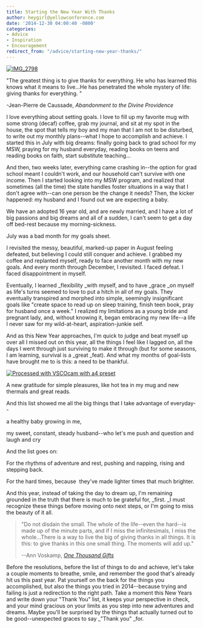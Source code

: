 ```yaml
---
title: Starting the New Year With Thanks
author: heygirl@yellowconference.com
date: '2014-12-30 04:00:40 -0800'
categories:
- Advice
- Inspiration
- Encouragement
redirect_from: "/advice/starting-new-year-thanks/"
---
```


[![IMG_2798](https://s3.amazonaws.com/yellow-files/blog/2014/12/IMG_2798.jpg)](https://s3.amazonaws.com/yellow-files/blog/2014/12/IMG_2798.jpg)

"The greatest thing is to give thanks for everything. He who has learned this knows what it means to live...He has penetrated the whole mystery of life: giving thanks for everything. "

-Jean-Pierre de Caussade, _Abandonment to the Divine Providence_

I love everything about setting goals. I love to fill up my favorite mug with some strong (decaf) coffee, grab my journal, and sit at my spot in the house, the spot that tells my boy and my man that I am not to be disturbed, to write out my monthly plans--what I hope to accomplish and achieve. I started this in July with big dreams: finally going back to grad school for my MSW, praying for my husband everyday, reading books on teens and reading books on faith, start substitute teaching...

And then, two weeks later, everything came crashing in--the option for grad school meant I couldn't work, and our household can't survive with one income. Then I started looking into my MSW program, and realized that sometimes (all the time) the state handles foster situations in a way that I don't agree with--can one person be the change it needs? Then, the kicker happened: my husband and I found out we are expecting a baby.

We have an adopted 16 year old, and are newly married, and I have a lot of big passions and big dreams and all of a sudden, I can't seem to get a day off bed-rest because my morning-sickness.

July was a bad month for my goals sheet.

I revisited the messy, beautiful, marked-up paper in August feeling defeated, but believing I could still conquer and achieve. I grabbed my coffee and replanted myself, ready to face another month with my new goals. And every month through December, I revisited. I faced defeat. I faced disappointment in myself.

Eventually, I learned _flexibility _with myself, and to have _grace _on myself as life's turns seemed to love to put a hitch in all of my goals. They eventually transpired and morphed into simple, seemingly insignificant goals like "create space to read up on sleep training, finish teen book, pray for husband once a week." I realized my limitations as a young bride and pregnant lady, and, without knowing it, began embracing my new life--a life I never saw for my wild-at-heart, aspiration-junkie self.

And as this New Year approaches, I'm quick to judge and beat myself up over all I missed out on this year, all the things I feel like I lagged on, all the days I went through just surviving to make it through (but for some seasons, I am learning, survival is a _great _feat). And what my months of goal-lists have brought me to is this: a need to be thankful.

[![Processed with VSCOcam with a4 preset](https://s3.amazonaws.com/yellow-files/blog/2014/12/vscocam-photo-1-copy.jpg)](https://s3.amazonaws.com/yellow-files/blog/2014/12/vscocam-photo-1-copy.jpg)

A new gratitude for simple pleasures, like hot tea in my mug and new thermals and great reads.

And this list showed me all the big things that I take advantage of everyday--

a healthy baby growing in me,

my sweet, constant, steady husband--who let's me push and question and laugh and cry

And the list goes on:

For the rhythms of adventure and rest, pushing and napping, rising and stepping back.

For the hard times, because  they've made lighter times that much brighter.

And this year, instead of taking the day to dream up, I'm remaining grounded in the truth that there is much to be grateful for, _first. _I must recognize these things before moving onto next steps, or I'm going to miss the beauty of it all.

> "Do not disdain the small. The whole of the life--even the hard--is made up of the minute parts, and if I miss the infinitesimals, I miss the whole...There is a way to live the big of giving thanks in all things. It is this: to give thanks in this one small thing. The moments will add up."
>
> --Ann Voskamp, [_One Thousand Gifts_](http://www.amazon.com/One-Thousand-Gifts-Fully-Right/dp/0310321913/ref=sr_1_1?ie=UTF8&qid=1419892478&sr=8-1&keywords=one+thousand+gifts)

Before the resolutions, before the list of things to do and achieve, let's take a couple moments to breathe, smile, and remember the good that's already hit us this past year. Pat yourself on the back for the things you accomplished, but also the things you tried in 2014--because trying and failing is just a redirection to the right path. Take a moment this New Years and write down your "Thank You" list, it keeps your perspective in check, and your mind gracious on your limits as you step into new adventures and dreams. Maybe you'll be surprised by the things that actually turned out to be good--unexpected graces to say _"Thank you" _for.
